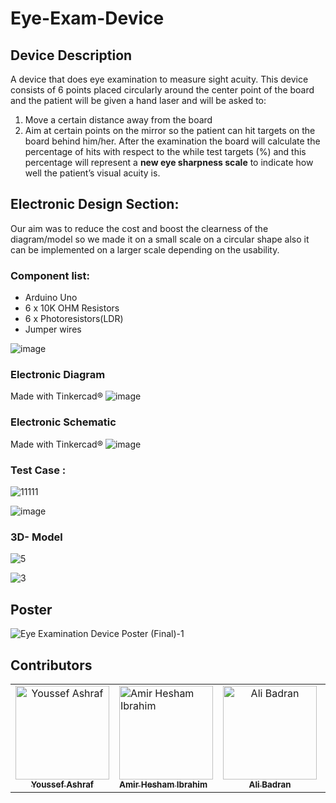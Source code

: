 # Eye-Exam-Device

## Device Description

A device that does eye examination to measure sight acuity.
This device consists of 6 points placed circularly around the  center point of the board and the patient will be given a hand
laser and will be asked to:
1. Move a certain distance away from the board
2. Aim at certain points on the mirror so the patient can hit targets on the board behind him/her.
After the examination the board will calculate the percentage of hits with respect to the while test targets (%) and this
percentage will represent a **new eye sharpness scale** to indicate how well the patient’s visual acuity is.


## Electronic Design Section:

Our aim was to reduce the cost and boost the clearness of the diagram/model so we made it on a small scale on a circular shape also it can be implemented on a larger scale depending on the usability.


### Component list:

* Arduino Uno 
* 6 x 10K OHM Resistors
* 6 x Photoresistors(LDR)
* Jumper wires

![image](https://user-images.githubusercontent.com/83988379/167162877-33da69a8-1ad1-4afa-b450-5b7c547715b6.png)


### Electronic Diagram
Made with Tinkercad®
![image](https://user-images.githubusercontent.com/83988379/167162591-08818a76-c923-444b-8047-234f345fc418.png)
### Electronic Schematic
Made with Tinkercad®
![image](https://user-images.githubusercontent.com/83988379/167162652-87b7c963-a0c6-4068-9506-79f9eea4f040.png)
### Test Case :
![11111](https://user-images.githubusercontent.com/83988379/168427538-b9efadc8-1101-4aca-bc91-c8ad72982a92.png)

![image](https://user-images.githubusercontent.com/83988379/168427253-5f01d3ff-27e4-4741-a241-6d5a1405b347.png)



### 3D- Model
![5](https://user-images.githubusercontent.com/83988379/167237240-64cf4cb8-c991-4516-85e1-12424dc6fa17.png)

![3](https://user-images.githubusercontent.com/83988379/167237233-80b3f49c-17a2-4cca-b7a8-f6d4a6204bf9.png)


## Poster
![Eye Examination Device Poster (Final)-1](https://user-images.githubusercontent.com/83988379/167268356-c67c5af9-9397-4dea-a0f1-5f3387f283d7.png)



## Contributors <a name = "Contributors"></a>

<table>
  <tr>
    <td align="center">
    <a href="https://github.com/Youssef-Ashraf71" target="_black">
    <img src="https://avatars.githubusercontent.com/u/83988379?v=4" width="150px;" alt="Youssef Ashraf"/>
    <br />
    <sub><b>Youssef Ashraf</b></sub></a>
    </td>
  <td align="">
    <a href="https://github.com/amirhesham65" target="_black">
    <img src="https://avatars.githubusercontent.com/u/40079208?v=4" width="150px;" alt="Amir Hesham Ibrahim"/>
    <br />
    <sub><b>Amir Hesham Ibrahim</b></sub></a>
    </td>
     <td align="center">
    <a href="https://github.com/AliBadran716" target="_black">
    <img src="https://avatars.githubusercontent.com/u/102072821?v=4" width="150px;" alt="Ali Badran"/>
    <br />
    <sub><b>Ali Badran</b></sub></a>
    </td>
<td align="center">
    <a href="https://github.com/heshamtamer" target="_black">
    <img src="https://avatars.githubusercontent.com/u/100705845?v=4" width="150px;" alt="Hesham Tamer"/>
    <br />
    <sub><b>Hesham Tamer</b></sub></a>
    </td>
      </tr>
 </table>

